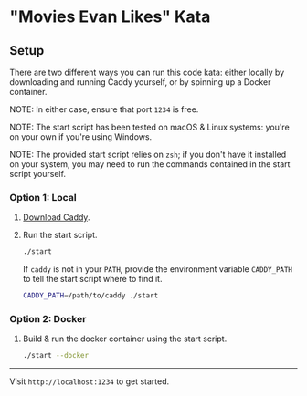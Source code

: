 # "Movies Evan Likes" Kata

## Setup

There are two different ways you can run this code kata: either locally by downloading and running Caddy yourself, or by spinning up a Docker container.

NOTE: In either case, ensure that port `1234` is free.

NOTE: The start script has been tested on macOS & Linux systems: you're on your own if you're using Windows.

NOTE: The provided start script relies on `zsh`; if you don't have it installed on your system, you may need to run the commands contained in the start script yourself.

### Option 1: Local

1.  [Download Caddy](https://caddyserver.com/docs/download).
2.  Run the start script.

    ```sh
    ./start
    ```

    If `caddy` is not in your `PATH`, provide the environment variable `CADDY_PATH` to tell the start script where to find it.

    ```sh
    CADDY_PATH=/path/to/caddy ./start
    ```

### Option 2: Docker

1.  Build & run the docker container using the start script.

    ```sh
    ./start --docker
    ```

---

Visit `http://localhost:1234` to get started.
